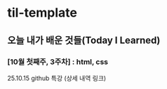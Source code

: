 # til-template

## 오늘 내가 배운 것들(Today I Learned)

### [10월 첫째주, 3주차] : html, css

25.10.15 github 특강 (상세 내역 링크)





